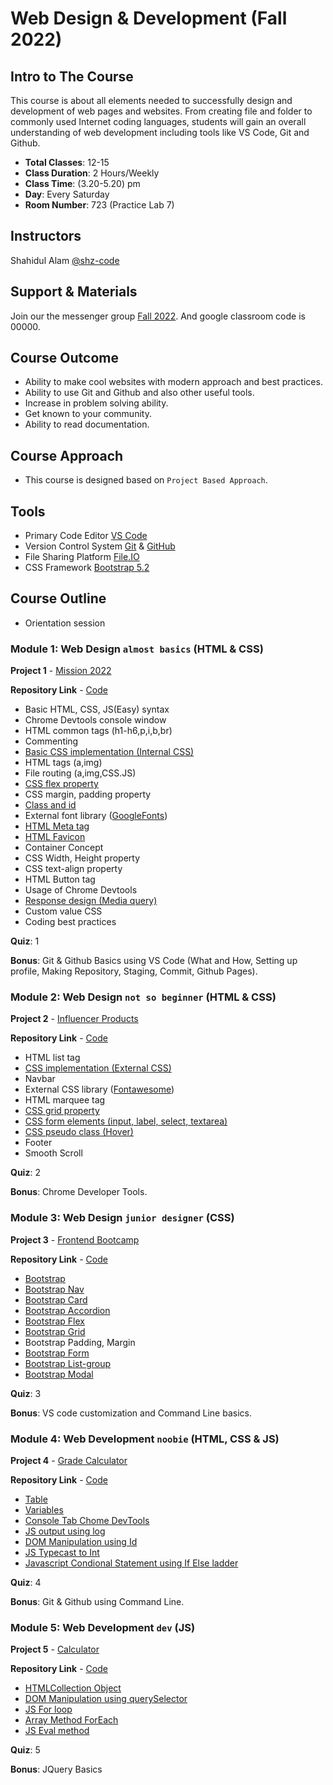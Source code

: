 
# Web Design & Development (Fall 2022)

## Intro to The Course

This course is about all elements needed to successfully design and development of web pages and
 websites.
 From creating file and folder to commonly 
 used Internet coding languages, students will gain an overall understanding of web
  development including tools like VS Code, Git and Github.

  - **Total Classes**: 12-15
  - **Class Duration**: 2 Hours/Weekly
  - **Class Time**: (3.20-5.20) pm
  - **Day**: Every Saturday
  - **Room Number**: 723 (Practice Lab 7)

## Instructors

 Shahidul Alam [@shz-code](https://www.github.com/shz-code) 


## Support & Materials

Join our the messenger group [Fall 2022](#). And google classroom code is 00000.


## Course Outcome

- Ability to make cool websites with modern approach and best practices.
- Ability to use Git and Github and also other useful tools.
- Increase in problem solving ability.
- Get known to your community.
- Ability to read documentation.



## Course Approach
- This course is designed based on `Project Based Approach`. 

## Tools
- Primary Code Editor [VS Code](https://code.visualstudio.com/)
- Version Control System [Git](https://git-scm.com/) & [GitHub](https://github.com/)
- File Sharing Platform [File.IO](https://www.file.io/)
- CSS Framework [Bootstrap 5.2](https://getbootstrap.com/)
## Course Outline

- Orientation session

### Module 1: Web Design `almost basics` (HTML & CSS)
**Project 1** - [Mission 2022](https://shz-code.github.io/mission-2022/)

**Repository Link** - [Code](https://github.com/shz-code/mission-2022)

- Basic HTML, CSS, JS(Easy) syntax
- Chrome Devtools console window
- HTML common tags (h1-h6,p,i,b,br)
- Commenting 
- [Basic CSS implementation (Internal CSS)](https://www.w3schools.com/css/css_howto.asp)
- HTML tags (a,img)
- File routing (a,img,CSS.JS) 
- [CSS flex property](https://www.w3schools.com/cssref/css3_pr_flex.asp)
- CSS margin, padding property 
- [Class and id](https://www.w3schools.com/css/css_selectors.asp)
- External font library ([GoogleFonts](https://fonts.google.com/))
- [HTML Meta tag](https://www.w3schools.com/tags/tag_meta.asp)
- [HTML Favicon](https://www.w3schools.com/html/html_favicon.asp)
- Container Concept
- CSS Width, Height property 
- CSS text-align property 
- HTML Button tag
- Usage of Chrome Devtools
- [Response design (Media query)](https://www.w3schools.com/css/css_rwd_mediaqueries.asp)
- Custom value CSS
- Coding best practices 

**Quiz**: 1

**Bonus**: Git & Github Basics using VS Code (What and How, Setting up profile, Making Repository, Staging, Commit, Github Pages).

### Module 2: Web Design `not so beginner` (HTML & CSS)
**Project 2** - [Influencer Products](https://shz-code.github.io/influencer-products/)

**Repository Link** - [Code](https://github.com/shz-code/influencer-products)

- HTML list tag
- [CSS implementation (External CSS)](https://www.w3schools.com/css/css_howto.asp)
- Navbar
- External CSS library ([Fontawesome](https://fontawesome.com/))
- HTML marquee tag
- [CSS grid property](https://www.w3schools.com/css/css_grid.asp)
- [CSS form elements (input, label, select, textarea)](https://www.w3schools.com/css/css_form.asp)
- [CSS pseudo class (Hover)](https://www.w3schools.com/css/css_pseudo_classes.asp)
- Footer
- Smooth Scroll 

**Quiz**: 2

**Bonus**: Chrome Developer Tools.

### Module 3: Web Design `junior designer` (CSS)
**Project 3** - [Frontend Bootcamp ](shz-code.github.io/frontend-bootcamp/)

**Repository Link** - [Code](https://github.com/shz-code/frontend-bootcamp)
- [Bootstrap ](https://getbootstrap.com/docs/5.2/getting-started/introduction/)
- [Bootstrap Nav](https://getbootstrap.com/docs/5.2/components/navbar/)
- [Bootstrap  Card](https://getbootstrap.com/docs/5.2/components/card/)
- [Bootstrap Accordion](https://getbootstrap.com/docs/5.2/components/accordion/)
- [Bootstrap Flex](https://getbootstrap.com/docs/5.2/utilities/flex/)
- [Bootstrap Grid](https://getbootstrap.com/docs/5.2/layout/grid/)
- Bootstrap Padding, Margin
- [Bootstrap Form](https://getbootstrap.com/docs/5.2/forms/overview/)
- [Bootstrap List-group](https://getbootstrap.com/docs/5.2/components/list-group/)
- [Bootstrap Modal](https://getbootstrap.com/docs/5.2/components/modal/)


**Quiz**: 3

**Bonus**:  VS code customization and Command Line basics.

### Module 4: Web Development `noobie` (HTML, CSS & JS)
**Project 4** - [Grade Calculator](https://shz-code.github.io/grade-calculator/)

**Repository Link** - [Code](https://github.com/shz-code/grade-calculator)
- [Table](https://www.w3schools.com/html/html_tables.asp)
- [Variables](https://www.w3schools.com/js/js_variables.asp)
- [Console Tab Chome DevTools](https://developer.chrome.com/docs/devtools/console/)
- [JS output using log](https://www.w3schools.com/js/js_output.asp)
- [DOM Manipulation using Id](https://www.w3schools.com/js/js_htmldom_methods.asp)
- [JS Typecast to Int](https://www.w3schools.com/jsref/jsref_parseint.asp)
- [Javascript Condional Statement using If Else ladder](https://www.w3schools.com/js/js_if_else.asp)

**Quiz**: 4

**Bonus**: Git & Github using Command Line.  

### Module 5: Web Development `dev` (JS)
**Project 5** - [Calculator](https://shz-code.github.io/simple-js-calculator/)

**Repository Link** - [Code](https://github.com/shz-code/simple-js-calculator)
- [HTMLCollection Object](https://www.w3schools.com/js/js_htmldom_collections.asp)
- [DOM Manipulation using querySelector](https://www.w3schools.com/js/js_htmldom_nodelist.asp)
- [JS For loop](https://www.w3schools.com/js/js_loop_for.asp)
- [Array Method ForEach](https://www.w3schools.com/jsref/jsref_foreach.asp)
- [JS Eval method](https://www.w3schools.com/jsref/jsref_eval.asp)

**Quiz**: 5

**Bonus**: JQuery Basics





